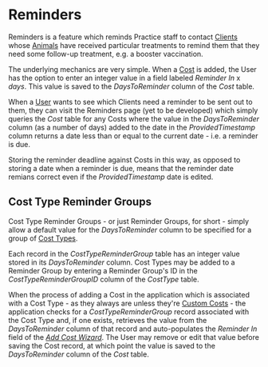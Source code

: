 ﻿# Reminders
Reminders is a feature which reminds Practice staff to contact [Clients](Clients) whose [Animals](Animals) have received particular treatments to remind them that they need some follow-up treatment, e.g. a booster vaccination.

The underlying mechanics are very simple. When a [Cost](Costs) is added, the User has the option to enter an integer value in a field labeled *Reminder In* x *days*. This value is saved to the *DaysToReminder* column of the *Cost* table.

When a [User](User) wants to see which Clients need a reminder to be sent out to them, they can visit the Reminders page (yet to be developed) which simply queries the *Cost* table for any Costs where the value in the *DaysToReminder* column (as a number of days) added to the date in the *ProvidedTimestamp* column returns a date less than or equal to the current date - i.e. a reminder is due.

Storing the reminder deadline against Costs in this way, as opposed to storing a date when a reminder is due, means that the reminder date remians correct even if the *ProvidedTimestamp* date is edited.

## Cost Type Reminder Groups
Cost Type Reminder Groups - or just Reminder Groups, for short - simply allow a default value for the *DaysToReminder* column to be specified for a group of [Cost Types](Cost%20Types).

Each record in the *CostTypeReminderGroup* table has an integer value stored in its *DaysToReminder* column. Cost Types may be added to a Reminder Group by entering a Reminder Group's ID in the *CostTypeReminderGroupID* column of the *CostType* table.

When the process of adding a Cost in the application which is associated with a Cost Type - as they always are unless they're [Custom Costs](Costs#custom-costs) - the application checks for a *CostTypeReminderGroup* record associated with the Cost Type and, if one exists, retrieves the value from the *DaysToReminder* column of that record and auto-populates the *Reminder In* field of the *[Add Cost Wizard](Costs#add-cost-wizard)*. The User may remove or edit that value before saving the Cost record, at which point the value is saved to the *DaysToReminder* column of the *Cost* table.